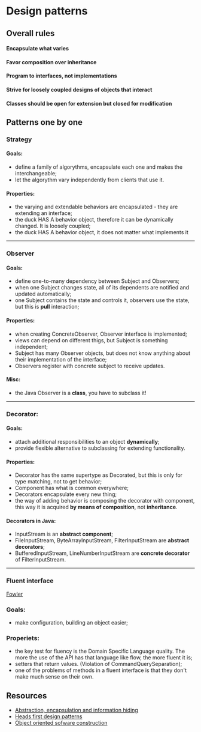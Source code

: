 # Design patterns
## Overall rules
#### Encapsulate what varies
#### Favor composition over inheritance
#### Program to interfaces, not implementations
#### Strive for loosely coupled designs of objects that interact
#### Classes should be open for extension but closed for modification
## Patterns one by one
### Strategy
#### Goals:
* define a family of algorythms, encapsulate each one and makes the interchangeable;
* let the algorythm vary independently from clients that use it.
#### Properties:
* the varying and extendable behaviors are encapsulated - they are extending an interface;
* the duck HAS A behavior object, therefore it can be dynamically changed. It is loosely coupled;
* the duck HAS A behavior object, it does not matter what implements it
---
### Observer
#### Goals:
* define one-to-many dependency between Subject and Observers;
* when one Subject changes state, all of its dependents are notified and updated automatically;
* one Subject contains the state and controls it, observers use the state, but this is **pull** interaction;
#### Properties:
* when creating ConcreteObserver, Observer interface is implemented;
* views can depend on different thigs, but Subject is something independent;
* Subject has many Observer objects, but does not know anything about their implementation of the interface;
* Observers register with concrete subject to receive updates.
#### Misc:
* the Java Observer is a **class**, you have to subclass it!
---
### Decorator:
#### Goals:
* attach additional responsibilities to an object **dynamically**;
* provide flexible alternative to subclassing for extending functionality.
#### Properties:
* Decorator has the same supertype as Decorated, but this is only for type matching, not to get behavior;
* Component has what is common everywhere;
* Decorators encapsulate every new thing;
* the way of adding behavior is composing the decorator with component, this way it is acquired **by means of composition**, not **inheritance**.
#### Decorators in Java:
* InputStream is an **abstract component**;
* FileInputStream, ByteArrayInputStream, FilterInputStream are **abstract decorators**;
* BufferedInputStream, LineNumberInputStream are **concrete decorator** of FilterInputStream.
---
### Fluent interface
[Fowler](https://martinfowler.com/bliki/FluentInterface.html)
### Goals:
* make configuration, building an object easier;
### Properiets:
* the key test for fluency is the Domain Specific Language quality. The more the use of the API has that language like flow, the more fluent it is;
* setters that return values. (Violation of CommandQuerySeparation);
* one of the problems of methods in a fluent interface is that they don't make much sense on their own.

## Resources
* [Abstraction, encapsulation and information hiding](https://web.archive.org/web/20071214085409/http://www.itmweb.com/essay550.htm)
* [Heads first design patterns](http://shop.oreilly.com/product/9780596007126.do)
* [Object oriented sofware construction](https://en.wikipedia.org/wiki/Object-Oriented_Software_Construction)
